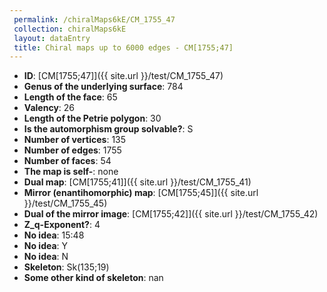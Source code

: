 ```yaml
--- 
 permalink: /chiralMaps6kE/CM_1755_47 
 collection: chiralMaps6kE
 layout: dataEntry
 title: Chiral maps up to 6000 edges - CM[1755;47]
---
```


- **ID**: [CM[1755;47]]({{ site.url }}/test/CM_1755_47)
- **Genus of the underlying surface**: 784
- **Length of the face**: 65
- **Valency**: 26
- **Length of the Petrie polygon**: 30
- **Is the automorphism group solvable?**: S
- **Number of vertices**: 135
- **Number of edges**: 1755
- **Number of faces**: 54
- **The map is self-**: none
- **Dual map**: [CM[1755;41]]({{ site.url }}/test/CM_1755_41)
- **Mirror (enantihomorphic) map**: [CM[1755;45]]({{ site.url }}/test/CM_1755_45)
- **Dual of the mirror image**: [CM[1755;42]]({{ site.url }}/test/CM_1755_42)
- **Z_q-Exponent?**: 4
- **No idea**:  15:48
- **No idea**: Y
- **No idea**: N
- **Skeleton**: Sk(135;19)
- **Some other kind of skeleton**: nan
